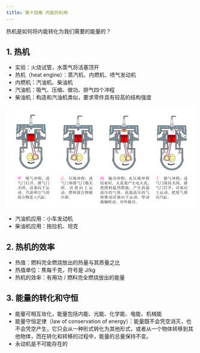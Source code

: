 ```yaml
---
title: 第十四章 内能的利用
---
```


热机是如何将内能转化为我们需要的能量的？

## 1. 热机

- 实验：火烧试管，水蒸气将活塞顶开
- 热机（heat engine）：蒸汽机、内燃机、喷气发动机
- 内燃机：汽油机、柴油机
- 汽油机：吸气、压缩、做功、排气四个冲程
- 柴油机：构造和汽油机类似，要求零件具有较高的结构强度

![gasoline engine](/msp/img/14-gasline-engine.png)

- 汽油机应用：小车发动机
- 柴油机应用：拖拉机、坦克

## 2. 热机的效率

- 热值：燃料完全燃烧放出的热量与其质量之比
- 热值单位：焦每千克，符号是 J/kg
- 热机的效率：有用功 / 燃料完全燃烧放出的能量

## 3. 能量的转化和守恒

- 能量可相互妆化，能量包括内能、光能、化学能、电能、机械能
- 能量守恒定律（law of conservation of energy）：能量既不会凭空消灭，也不会凭空产生，它只会从一种形式转化为其他形式，或者从一个物体转移到其他物体，而在转化和转移的过程中，能量的总量保持不变。
- 永动机是不可能存在的